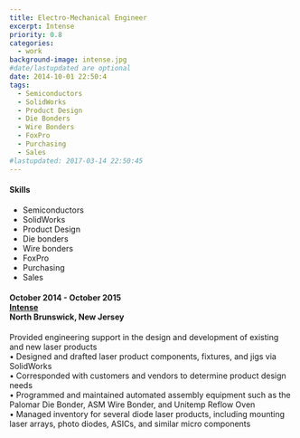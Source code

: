 ```yaml
---
title: Electro-Mechanical Engineer
excerpt: Intense
priority: 0.8
categories:
  - work
background-image: intense.jpg
#date/lastupdated are optional
date: 2014-10-01 22:50:4
tags:
  - Semiconductors
  - SolidWorks
  - Product Design
  - Die Bonders
  - Wire Bonders
  - FoxPro
  - Purchasing
  - Sales
#lastupdated: 2017-03-14 22:50:45
---
```

<h4>Skills</h4>
<ul class="techlist">
<li><span class="tech">Semiconductors</span></li>
<li><span class="tech">SolidWorks</span></li>
<li><span class="tech">Product Design</span></li>
<li><span class="tech">Die bonders</span></li>
<li><span class="tech">Wire bonders</span></li>
<li><span class="tech">FoxPro</span></li>
<li><span class="tech">Purchasing</span></li>
<li><span class="tech">Sales</span></li>
</ul>

<h4>October 2014 - October 2015<br>
<a href = "https://www.intenseco.com/" target="_blank">Intense</a><br>
North Brunswick, New Jersey</h4>

Provided engineering support in the design and development of existing and new laser products<br>
• Designed and drafted laser product components, fixtures, and jigs via SolidWorks<br>
• Corresponded with customers and vendors to determine product design needs<br>
• Programmed and maintained automated assembly equipment such as the Palomar Die Bonder, ASM Wire Bonder, and Unitemp Reflow Oven<br>
• Managed inventory for several diode laser products, including mounting laser arrays, photo diodes, ASICs, and similar micro components<br>
